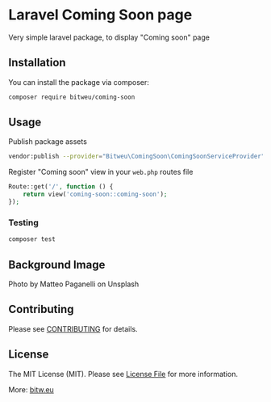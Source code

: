 # Laravel Coming Soon page

Very simple laravel package, to display "Coming soon" page

## Installation

You can install the package via composer:

```bash
composer require bitweu/coming-soon
```

## Usage

Publish package assets

```bash
vendor:publish --provider="Bitweu\ComingSoon\ComingSoonServiceProvider" --force --tag="assets"
```

Register "Coming soon" view in your `web.php` routes file
```php
Route::get('/', function () {
    return view('coming-soon::coming-soon');
});
```

### Testing

``` bash
composer test
```

## Background Image
Photo by Matteo Paganelli on Unsplash

## Contributing

Please see [CONTRIBUTING](CONTRIBUTING.md) for details.

## License

The MIT License (MIT). Please see [License File](LICENSE.md) for more information.

More: [bitw.eu](https://www.bitw.eu)